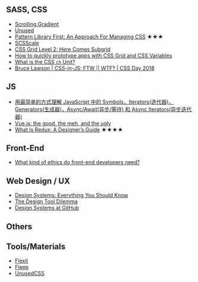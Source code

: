 ## SASS, CSS
 - [Scrolling Gradient](https://codepen.io/MadeByMike/pen/eKPZZz)
 - [Unused](https://css-tricks.com/unused/)
 - [Pattern Library First: An Approach For Managing CSS](https://www.smashingmagazine.com/2018/07/pattern-library-first-css/) ★★★
 - [SCSScale](https://github.com/alectro/SCSScale)
 - [CSS Grid Level 2: Here Comes Subgrid](https://www.smashingmagazine.com/2018/07/css-grid-2/)
 - [How to quickly prototype apps with CSS Grid and CSS Variables](https://medium.freecodecamp.org/how-to-quickly-prototype-apps-with-css-grid-and-css-variables-8d3d96d68eaa)
 - [What is the CSS `ch` Unit?](https://meyerweb.com/eric/thoughts/2018/06/28/what-is-the-css-ch-unit/)
 - [Bruce Lawson | CSS-in-JS: FTW || WTF? | CSS Day 2018](https://vimeo.com/278439003)

## JS
 - [用最简单的方式理解 JavaScript 中的 Symbols，Iterators(迭代器)，Generators(生成器)，Async/Await(异步/等待) 和 Async Iterators(异步迭代器)](http://www.css88.com/archives/9386)
 - [Vue.js: the good, the meh, and the ugly](https://medium.com/@Pier/vue-js-the-good-the-meh-and-the-ugly-82800bbe6684)
 - [What Is Redux: A Designer’s Guide](https://www.smashingmagazine.com/2018/07/redux-designers-guide/) ★★★★

## Front-End
 - [What kind of ethics do front-end developers need?](https://hiddedevries.nl/en/blog/2018-07-05-what-kind-of-ethics-do-front-end-developers-need)

## Web Design / UX
 - [Design Systems: Everything You Should Know](https://thedesignest.net/design-systems-brief-guide/)
 - [The Design Tool Dilemma](https://medium.freecodecamp.org/the-design-tool-dilemma-225541c4ad1d)
 - [Design Systems at GitHub](https://medium.com/@broccolini/design-systems-at-github-c8e5378d2542)

## Others


## Tools/Materials
 - [Flexit](https://mrkaran.com/flexit/)
 - [Fleep](https://fleep.io/)
 - [UnusedCSS](https://unused-css.com/)
